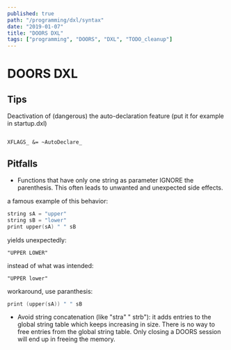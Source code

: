 ```yaml
---
published: true
path: "/programming/dxl/syntax"
date: "2019-01-07"
title: "DOORS DXL"
tags: ["programming", "DOORS", "DXL", "TODO_cleanup"]
---
```


# DOORS DXL

## Tips

Deactivation of (dangerous) the auto-declaration feature (put it for example in startup.dxl)

<code>
XFLAGS_ &= ~AutoDeclare_
</code>

## Pitfalls

* Functions that have only one string as parameter IGNORE the parenthesis. This often leads to unwanted and unexpected side effects.

a famous example of this behavior:

```c
string sA = "upper"
string sB = "lower"
print upper(sA) " " sB
```

yields unexpectedly:

```
"UPPER LOWER"
```

instead of what was intended:

```
"UPPER lower"
```

workaround, use paranthesis:

```c
print (upper(sA)) " " sB
```

* Avoid string concatenation (like "stra" " strb"): it adds entries to the global string table which keeps increasing in size. There is no way to free entries from the global string table. Only closing a DOORS session will end up in freeing the memory.
